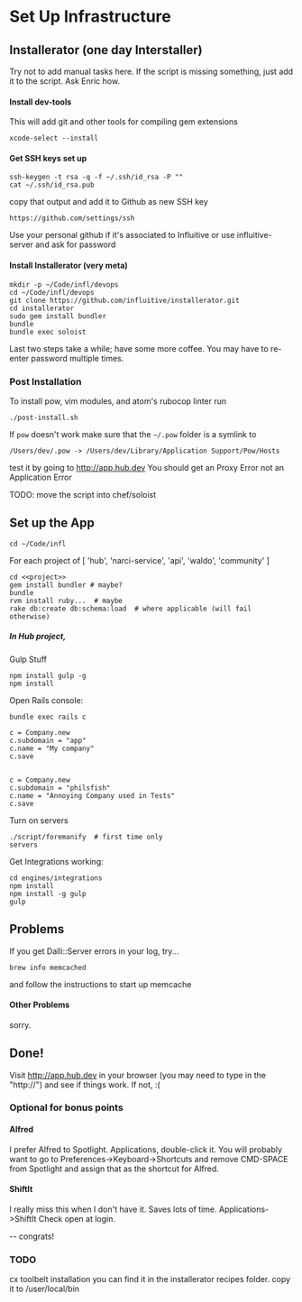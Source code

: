 # Set Up Infrastructure

## Installerator (one day Interstaller)

Try not to add manual tasks here. If the script is missing something, just add it to the script. Ask Enric how.


#### Install dev-tools
This will add git and other tools for compiling gem extensions

```
xcode-select --install
```

#### Get SSH keys set up

```
ssh-keygen -t rsa -q -f ~/.ssh/id_rsa -P ""
cat ~/.ssh/id_rsa.pub
```

copy that output and add it to Github as new SSH key
```
https://github.com/settings/ssh
```

Use your personal github if it's associated to Influitive or use influitive-server and ask for password


#### Install Installerator (very meta)

```
mkdir -p ~/Code/infl/devops
cd ~/Code/infl/devops
git clone https://github.com/influitive/installerator.git
cd installerator
sudo gem install bundler
bundle
bundle exec soloist
```
Last two steps take a while; have some more coffee. You may have to re-enter password multiple times.

### Post Installation

To install pow, vim modules, and atom's rubocop linter run

```
./post-install.sh
```

If `pow` doesn't work make sure that the `~/.pow` folder is a symlink to

```
/Users/dev/.pow -> /Users/dev/Library/Application Support/Pow/Hosts
```

test it by going to http://app.hub.dev You should get an Proxy Error not an Application Error

TODO: move the script into chef/soloist

## Set up the App

```
cd ~/Code/infl
```

For each project of [ 'hub', 'narci-service', 'api', 'waldo', 'community' ]

```
cd <<project>>
gem install bundler # maybe?
bundle
rvm install ruby...  # maybe
rake db:create db:schema:load  # where applicable (will fail otherwise)
```

##### In Hub project,

Gulp Stuff
```
npm install gulp -g
npm install
```

Open Rails console:
```
bundle exec rails c

c = Company.new
c.subdomain = "app"
c.name = "My company"
c.save


c = Company.new
c.subdomain = "philsfish"
c.name = "Annoying Company used in Tests"
c.save

```

Turn on servers
```
./script/foremanify  # first time only
servers
```

Get Integrations working:

```
cd engines/integrations
npm install
npm install -g gulp
gulp
```
## Problems

If you get Dalli::Server errors in your log, try...

```
brew info memcached
```

and follow the instructions to start up memcache

#### Other Problems

sorry.

## Done!

Visit http://app.hub.dev in your browser (you may need to type in the "http://") and see if things work. If not, :(

### Optional for bonus points

#### Alfred

I prefer Alfred to Spotlight. Applications, double-click it. You will probably want to go to Preferences->Keyboard->Shortcuts and remove CMD-SPACE from Spotlight and assign that as the shortcut for Alfred.

#### ShiftIt

I really miss this when I don't have it. Saves lots of time. Applications->ShiftIt Check open at login.

-- congrats!

### TODO

cx toolbelt installation
  you can find it in the installerator recipes folder. copy it to /user/local/bin
